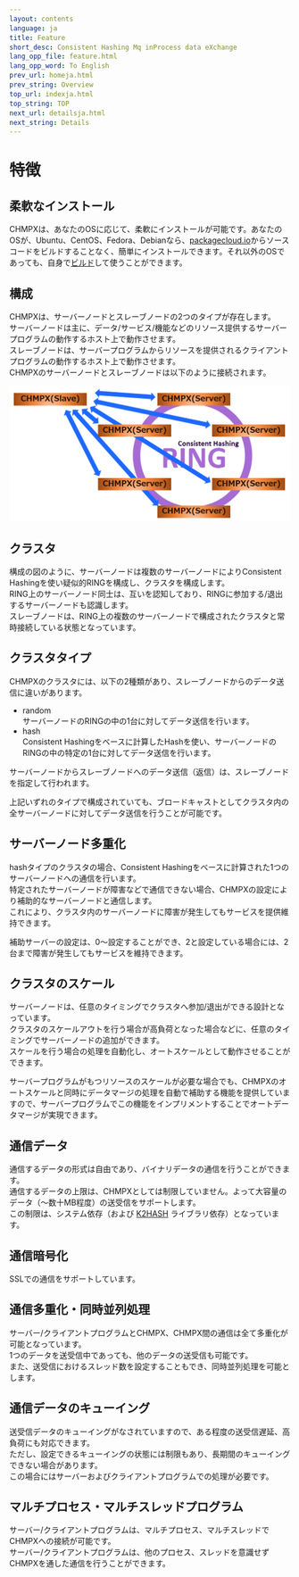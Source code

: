 ```yaml
---
layout: contents
language: ja
title: Feature
short_desc: Consistent Hashing Mq inProcess data eXchange
lang_opp_file: feature.html
lang_opp_word: To English
prev_url: homeja.html
prev_string: Overview
top_url: indexja.html
top_string: TOP
next_url: detailsja.html
next_string: Details
---
```


# 特徴

## 柔軟なインストール
CHMPXは、あなたのOSに応じて、柔軟にインストールが可能です。あなたのOSが、Ubuntu、CentOS、Fedora、Debianなら、[packagecloud.io](https://packagecloud.io/antpickax/stable)からソースコードをビルドすることなく、簡単にインストールできます。それ以外のOSであっても、自身で[ビルド](https://chmpx.antpick.ax/buildja.html)して使うことができます。

## 構成
CHMPXは、サーバーノードとスレーブノードの2つのタイプが存在します。  
サーバーノードは主に、データ/サービス/機能などのリソース提供するサーバープログラムの動作するホスト上で動作させます。  
スレーブノードは、サーバープログラムからリソースを提供されるクライアントプログラムの動作するホスト上で動作させます。  
CHMPXのサーバーノードとスレーブノードは以下のように接続されます。

![RING](images/chmpx_ring.png)

## クラスタ
構成の図のように、サーバーノードは複数のサーバーノードによりConsistent Hashingを使い疑似的RINGを構成し、クラスタを構成します。  
RING上のサーバーノード同士は、互いを認知しており、RINGに参加する/退出するサーバーノードも認識します。  
スレーブノードは、RING上の複数のサーバーノードで構成されたクラスタと常時接続している状態となっています。

## クラスタタイプ
CHMPXのクラスタには、以下の2種類があり、スレーブノードからのデータ送信に違いがあります。

- random  
サーバーノードのRINGの中の1台に対してデータ送信を行います。
- hash  
Consistent Hashingをベースに計算したHashを使い、サーバーノードのRINGの中の特定の1台に対してデータ送信を行います。

サーバーノードからスレーブノードへのデータ送信（返信）は、スレーブノードを指定して行われます。

上記いずれのタイプで構成されていても、ブロードキャストとしてクラスタ内の全サーバーノードに対してデータ送信を行うことが可能です。

## サーバーノード多重化
hashタイプのクラスタの場合、Consistent Hashingをベースに計算された1つのサーバーノードへの通信を行います。  
特定されたサーバーノードが障害などで通信できない場合、CHMPXの設定により補助的なサーバーノードと通信します。  
これにより、クラスタ内のサーバーノードに障害が発生してもサービスを提供維持できます。

補助サーバーの設定は、0～設定することができ、2と設定している場合には、2台まで障害が発生してもサービスを維持できます。

## クラスタのスケール
サーバーノードは、任意のタイミングでクラスタへ参加/退出ができる設計となっています。  
クラスタのスケールアウトを行う場合が高負荷となった場合などに、任意のタイミングでサーバーノードの追加ができます。  
スケールを行う場合の処理を自動化し、オートスケールとして動作させることができます。

サーバープログラムがもつリソースのスケールが必要な場合でも、CHMPXのオートスケールと同時にデータマージの処理を自動で補助する機能を提供していますので、サーバープログラムでこの機能をインプリメントすることでオートデータマージが実現できます。

## 通信データ
通信するデータの形式は自由であり、バイナリデータの通信を行うことができます。  
通信するデータの上限は、CHMPXとしては制限していません。よって大容量のデータ（～数十MB程度）の送受信をサポートします。  
この制限は、システム依存（および [K2HASH](https://k2hash.antpick.ax/indexja.html) ライブラリ依存）となっています。

## 通信暗号化
SSLでの通信をサポートしています。

## 通信多重化・同時並列処理
サーバー/クライアントプログラムとCHMPX、CHMPX間の通信は全て多重化が可能となっています。  
1つのデータを送受信中であっても、他のデータの送受信も可能です。  
また、送受信におけるスレッド数を設定することもでき、同時並列処理を可能とします。

## 通信データのキューイング
送受信データのキューイングがなされていますので、ある程度の送受信遅延、高負荷にも対応できます。  
ただし、設定できるキューイングの状態には制限もあり、長期間のキューイングできない場合があります。  
この場合にはサーバーおよびクライアントプログラムでの処理が必要です。

## マルチプロセス・マルチスレッドプログラム
サーバー/クライアントプログラムは、マルチプロセス、マルチスレッドでCHMPXへの接続が可能です。  
サーバー/クライアントプログラムは、他のプロセス、スレッドを意識せずCHMPXを通した通信を行うことができます。
